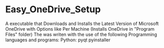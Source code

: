 # Easy_OneDrive_Setup
A executable that Downloads and Installs the Latest Version of Microsoft OneDrive with Options like Per Machine (Installs OneDrive in "Program Files" folder)
The was writen with the use of the following Programming languages and programs:
Python:
  pyqt
  pyinstaller
